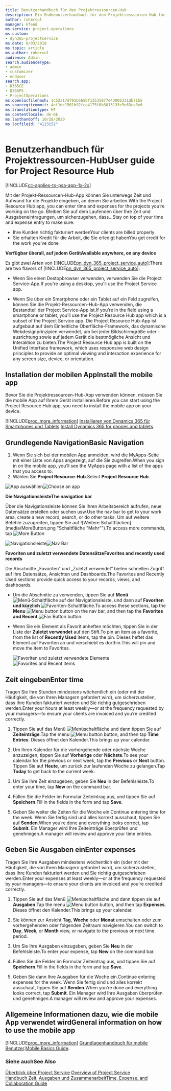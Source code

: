 ```yaml
---
title: Benutzerhandbuch für den Projektressourcen-Hub
description: Ein Endbenutzerhandbuch für den Projektressourcen-Hub für Project Service
author: ruhercul
manager: kfend
ms.service: project-operations
ms.custom:
- dyn365-projectservice
ms.date: 8/03/2018
ms.topic: article
ms.author: ruhercul
audience: Admin
search.audienceType:
- admin
- customizer
- enduser
search.app:
- D365CE
- D365PS
- ProjectOperations
ms.openlocfilehash: 1c52a17d791b5656f13535077e4300b331db71b5
ms.sourcegitcommit: 4cf1dc1561b92fca4175f0b3813133c5e63ce8e6
ms.translationtype: HT
ms.contentlocale: de-DE
ms.lasthandoff: 10/28/2020
ms.locfileid: "4123152"
---
```

# <a name="user-guide-for-project-resource-hub"></a><span data-ttu-id="2fb94-103">Benutzerhandbuch für Projektressourcen-Hub</span><span class="sxs-lookup"><span data-stu-id="2fb94-103">User guide for Project Resource Hub</span></span>

[!INCLUDE[cc-applies-to-psa-app-1x-2x](../includes/cc-applies-to-psa-app-1x-2x.md)]

<span data-ttu-id="2fb94-104">Mit der Projekt-Ressourcen-Hub-App können Sie unterwegs Zeit und Aufwand für die Projekte eingeben, an denen Sie arbeiten.</span><span class="sxs-lookup"><span data-stu-id="2fb94-104">With the Project Resource Hub app, you can enter time and expenses for the projects you’re working on the go.</span></span> <span data-ttu-id="2fb94-105">Bleiben Sie auf dem Laufenden über Ihre Zeit und Ausgabeneintragungen, um sicherzugehen, dass…</span><span class="sxs-lookup"><span data-stu-id="2fb94-105">Stay on top of your time and expense entry to make sure:</span></span>

- <span data-ttu-id="2fb94-106">Ihre Kunden richtig fakturiert werden</span><span class="sxs-lookup"><span data-stu-id="2fb94-106">Your clients are billed properly</span></span>
- <span data-ttu-id="2fb94-107">Sie erhalten Kredit für die Arbeit, die Sie erledigt haben</span><span class="sxs-lookup"><span data-stu-id="2fb94-107">You get credit for the work you’ve done</span></span>

<span data-ttu-id="2fb94-108">**Verfügbar überall, auf jedem Gerät**</span><span class="sxs-lookup"><span data-stu-id="2fb94-108">**Available anywhere, on any device**</span></span>

<span data-ttu-id="2fb94-109">Es gibt zwei Arten von [!INCLUDE[pn_dyn_365_project_service_auto](../includes/pn-dyn-365-project-service-auto.md)]:</span><span class="sxs-lookup"><span data-stu-id="2fb94-109">There are two flavors of [!INCLUDE[pn_dyn_365_project_service_auto](../includes/pn-dyn-365-project-service-auto.md)]:</span></span> 

- <span data-ttu-id="2fb94-110">Wenn Sie einen Destopbrowser verwenden, verwenden Sie die Project Service-App.</span><span class="sxs-lookup"><span data-stu-id="2fb94-110">If you're using a desktop, you'll use the Project Service app.</span></span> 

- <span data-ttu-id="2fb94-111">Wenn Sie über ein Smartphone oder ein Tablet auf ein Feld zugreifen, können Sie die Projekt-Ressourcen-Hub-App verwenden, die Bestandteil der Project Service-App ist.</span><span class="sxs-lookup"><span data-stu-id="2fb94-111">If you’re in the field using a smartphone or tablet, you’ll use the Project Resource Hub app which is a subset of the Project Service  app.</span></span> <span data-ttu-id="2fb94-112">Die Project Resource Hub-App ist aufgebaut auf dem Einheitliche Oberfläche-Framework, das dynamische Webdesignprinzipien verwendet, um bei jeder Bildschirmgröße oder -ausrichtung sowie auf jedem Gerät die bestmögliche Ansicht und Interaktion zu bieten.</span><span class="sxs-lookup"><span data-stu-id="2fb94-112">The Project Resource Hub app is built on the Unified Interface framework, which uses responsive web design principles to provide an optimal viewing and interaction experience for any screen size, device, or orientation.</span></span> 


## <a name="install-the-mobile-app"></a><span data-ttu-id="2fb94-113">Installation der mobilen App</span><span class="sxs-lookup"><span data-stu-id="2fb94-113">Install the mobile app</span></span>
<span data-ttu-id="2fb94-114">Bevor Sie die Projektressourcen-Hub-App verwenden können, müssen Sie die mobile App auf Ihrem Gerät installieren.</span><span class="sxs-lookup"><span data-stu-id="2fb94-114">Before you can start using the Project Resource Hub app, you need to install the mobile app on your device.</span></span> 

[!INCLUDE[proc_more_information](../includes/proc-more-information.md)] <span data-ttu-id="2fb94-115">[Installieren von Dynamics 365 für Smartphones und Tablets](https://docs.microsoft.com/dynamics365/mobile-app/install-dynamics-365-for-phones-and-tablets).</span><span class="sxs-lookup"><span data-stu-id="2fb94-115">[Install Dynamics 365 for phones and tablets](https://docs.microsoft.com/dynamics365/mobile-app/install-dynamics-365-for-phones-and-tablets).</span></span>

## <a name="basic-navigation"></a><span data-ttu-id="2fb94-116">Grundlegende Navigation</span><span class="sxs-lookup"><span data-stu-id="2fb94-116">Basic Navigation</span></span>
1.  <span data-ttu-id="2fb94-117">Wenn Sie sich bei der mobilen App anmelden, wird die MyApps-Seite mit einer Liste von Apps angezeigt, auf die Sie zugreifen.</span><span class="sxs-lookup"><span data-stu-id="2fb94-117">When you sign in on the mobile app, you’ll see the MyApps page with a list of the apps that you access to.</span></span> 
2.  <span data-ttu-id="2fb94-118">Wählen Sie **Project Resource-Hub**.</span><span class="sxs-lookup"><span data-stu-id="2fb94-118">Select **Project Resource Hub**.</span></span>

<span data-ttu-id="2fb94-119">![App auswählen](media/chooseApp_1.png "App auswählen")</span><span class="sxs-lookup"><span data-stu-id="2fb94-119">![Choose an app](media/chooseApp_1.png "Choose an app")</span></span>

<span data-ttu-id="2fb94-120">**Die Navigationsleiste**</span><span class="sxs-lookup"><span data-stu-id="2fb94-120">**The navigation bar**</span></span>

<span data-ttu-id="2fb94-121">Über die Navigationsleiste können Sie Ihren Arbeitsbereich aufrufen, neue Datensätze erstellen oder suchen usw.</span><span class="sxs-lookup"><span data-stu-id="2fb94-121">Use the nav bar to get to your work area, create a new record, search, or do other tasks.</span></span> <span data-ttu-id="2fb94-122">Um auf weitere Befehle zuzugreifen, tippen Sie auf ![Weitere Schaltflächen](media/MoreButton.png "Schaltfläche "Mehr"").</span><span class="sxs-lookup"><span data-stu-id="2fb94-122">To access more commands, tap ![More Button](media/MoreButton.png "More Button")</span></span>

<span data-ttu-id="2fb94-123">![Navigationsleiste](media/NavBar_2.png "Navigationsleiste")</span><span class="sxs-lookup"><span data-stu-id="2fb94-123">![Nav Bar](media/NavBar_2.png "Nav Bar")</span></span>

<span data-ttu-id="2fb94-124">**Favoriten und zuletzt verwendete Datensätze**</span><span class="sxs-lookup"><span data-stu-id="2fb94-124">**Favorites and recently used records**</span></span>

<span data-ttu-id="2fb94-125">Die Abschnitte „Favoriten“ und „Zuletzt verwendet“ bieten schnellen Zugriff auf Ihre Datensätze, Ansichten und Dashboards.</span><span class="sxs-lookup"><span data-stu-id="2fb94-125">The Favorites and Recently Used sections provide quick access to your records, views, and dashboards.</span></span> 

- <span data-ttu-id="2fb94-126">Um die Abschnitte zu verwenden, tippen Sie auf **Menü** ![Menü-Schaltfläche](media/MenuButton.png "Menüschaltfläche") auf der Navigationsleiste, und dann auf **Favoriten und kürzlich** ![Favoriten-Schaltfläche](media/FavButton.png "Favoriten-Schaltfläche").</span><span class="sxs-lookup"><span data-stu-id="2fb94-126">To access these sections, tap the **Menu** ![Menu button](media/MenuButton.png "Menu button") button on the nav bar, and then tap the **Favorites and Recent** ![Fav Button](media/FavButton.png "Fav Button") button.</span></span>

- <span data-ttu-id="2fb94-127">Wenn Sie ein Element als Favorit anheften möchten, tippen Sie in der Liste der **Zuletzt verwendet** auf den Stift.</span><span class="sxs-lookup"><span data-stu-id="2fb94-127">To pin an item as a favorite, from the list of **Recently Used** items, tap the pin.</span></span> <span data-ttu-id="2fb94-128">Dieses heftet das Element auf Favoriten an und verschiebt es dorthin.</span><span class="sxs-lookup"><span data-stu-id="2fb94-128">This will pin and move the item to Favorites.</span></span>

  <span data-ttu-id="2fb94-129">![Favoriten und zuletzt verwendete Elemente](media/Favs_3.png "Favoriten und zuletzt verwendete Elemente")</span><span class="sxs-lookup"><span data-stu-id="2fb94-129">![Favorites and Recent items](media/Favs_3.png "Favorites and Recent items")</span></span>
 
## <a name="enter-time"></a><span data-ttu-id="2fb94-130">Zeit eingeben</span><span class="sxs-lookup"><span data-stu-id="2fb94-130">Enter time</span></span>
<span data-ttu-id="2fb94-131">Tragen Sie Ihre Stunden mindestens wöchentlich ein (oder mit der Häufigkeit, die von Ihren Managern gefordert wird), um sicherzustellen, dass Ihre Kunden fakturiert werden und Sie richtig gutgeschrieben werden.</span><span class="sxs-lookup"><span data-stu-id="2fb94-131">Enter your hours at least weekly—or at the frequency requested by your managers—to ensure your clients are invoiced and you’re credited correctly.</span></span>

1. <span data-ttu-id="2fb94-132">Tippen Sie auf das Menü ![Menüschaltfläche](media/MenuButton.png "Menüschaltfläche") und dann tippen Sie auf **Zeiteinträge**.</span><span class="sxs-lookup"><span data-stu-id="2fb94-132">Tap the menu ![Menu button](media/MenuButton.png "Menu button") button, and then tap **Time Entries**.</span></span> <span data-ttu-id="2fb94-133">Dieses öffnet den Kalender.</span><span class="sxs-lookup"><span data-stu-id="2fb94-133">This brings up your calendar.</span></span>

2. <span data-ttu-id="2fb94-134">Um Ihren Kalender für die vorhergehende oder nächste Woche anzuzeigen, tippen Sie auf **Vorherige** oder **Nächste**.</span><span class="sxs-lookup"><span data-stu-id="2fb94-134">To see your calendar for the previous or next week, tap the **Previous** or **Next** button.</span></span> <span data-ttu-id="2fb94-135">Tippen Sie auf **Heute**, um zurück zur laufenden Woche zu gelangen.</span><span class="sxs-lookup"><span data-stu-id="2fb94-135">Tap **Today** to get back to the current week.</span></span>

3. <span data-ttu-id="2fb94-136">Um Sie Ihre Zeit einzugeben, geben Sie **Neu** in der Befehlsleiste.</span><span class="sxs-lookup"><span data-stu-id="2fb94-136">To enter your time, tap **New** on the command bar.</span></span> 

4. <span data-ttu-id="2fb94-137">Füllen Sie die Felder im Formular Zeiteintrag aus, und tippen Sie auf **Speichern**.</span><span class="sxs-lookup"><span data-stu-id="2fb94-137">Fill in the fields in the form and tap **Save**.</span></span>

5. <span data-ttu-id="2fb94-138">Geben Sie weiter die Zeiten für die Woche ein.</span><span class="sxs-lookup"><span data-stu-id="2fb94-138">Continue entering time for the week.</span></span> <span data-ttu-id="2fb94-139">Wenn Sie fertig sind und alles korrekt ausschaut, tippen Sie auf **Senden**.</span><span class="sxs-lookup"><span data-stu-id="2fb94-139">When you’re done and everything looks correct, tap **Submit**.</span></span> <span data-ttu-id="2fb94-140">Ein Manager wird Ihre Zeiteinträge überprüfen und genehmigen.</span><span class="sxs-lookup"><span data-stu-id="2fb94-140">A manager will review and approve your time entries.</span></span>

## <a name="enter-expenses"></a><span data-ttu-id="2fb94-141">Geben Sie Ausgaben ein</span><span class="sxs-lookup"><span data-stu-id="2fb94-141">Enter expenses</span></span> 
<span data-ttu-id="2fb94-142">Tragen Sie Ihre Ausgaben mindestens wöchentlich ein (oder mit der Häufigkeit, die von Ihren Managern gefordert wird), um sicherzustellen, dass Ihre Kunden fakturiert werden und Sie richtig gutgeschrieben werden.</span><span class="sxs-lookup"><span data-stu-id="2fb94-142">Enter your expenses at least weekly—or at the frequency requested by your managers—to ensure your clients are invoiced and you’re credited correctly.</span></span>

1. <span data-ttu-id="2fb94-143">Tippen Sie auf das Menü ![Menüschaltfläche](media/MenuButton.png "Menüschaltfläche") und dann tippen sie auf **Ausgaben**.</span><span class="sxs-lookup"><span data-stu-id="2fb94-143">Tap the menu ![Menu button](media/MenuButton.png "Menu button") button, and then tap **Expenses**.</span></span> <span data-ttu-id="2fb94-144">Dieses öffnet den Kalender.</span><span class="sxs-lookup"><span data-stu-id="2fb94-144">This brings up your calendar.</span></span>

2. <span data-ttu-id="2fb94-145">Sie können zur Ansicht **Tag**, **Woche** oder **Monat** umschalten oder zum vorhergehenden oder folgenden Zeitraum navigieren.</span><span class="sxs-lookup"><span data-stu-id="2fb94-145">You can switch to **Day**, **Week**, or **Month** view, or navigate to the previous or next time period.</span></span> 

3. <span data-ttu-id="2fb94-146">Um Sie Ihre Ausgaben einzugeben, geben Sie **Neu** in der Befehlsleiste.</span><span class="sxs-lookup"><span data-stu-id="2fb94-146">To enter your expense, tap **New** on the command bar.</span></span> 

4. <span data-ttu-id="2fb94-147">Füllen Sie die Felder im Formular Zeiteintrag aus, und tippen Sie auf **Speichern**.</span><span class="sxs-lookup"><span data-stu-id="2fb94-147">Fill in the fields in the form and tap **Save**.</span></span>

5. <span data-ttu-id="2fb94-148">Geben Sie dann Ihre Ausgaben für die Woche ein.</span><span class="sxs-lookup"><span data-stu-id="2fb94-148">Continue entering expenses for the week.</span></span> <span data-ttu-id="2fb94-149">Wenn Sie fertig sind und alles korrekt ausschaut, tippen Sie auf **Senden**.</span><span class="sxs-lookup"><span data-stu-id="2fb94-149">When you’re done and everything looks correct, tap **Submit**.</span></span> <span data-ttu-id="2fb94-150">Ein Manager wird Ihre Ausgaben überprüfen und genehmigen.</span><span class="sxs-lookup"><span data-stu-id="2fb94-150">A manager will review and approve your expenses.</span></span>

## <a name="general-information-on-how-to-use-the-mobile-app"></a><span data-ttu-id="2fb94-151">Allgemeine Informationen dazu, wie die mobile App verwendet wird</span><span class="sxs-lookup"><span data-stu-id="2fb94-151">General information on how to use the mobile app</span></span> 
[!INCLUDE[proc_more_information](../includes/proc-more-information.md)] <span data-ttu-id="2fb94-152">[Grundlagenhandbuch für mobile Benutzer](https://docs.microsoft.com/dynamics365/mobile-app/dynamics-365-phones-tablets-users-guide).</span><span class="sxs-lookup"><span data-stu-id="2fb94-152">[Mobile Basics Guide](https://docs.microsoft.com/dynamics365/mobile-app/dynamics-365-phones-tablets-users-guide).</span></span>

### <a name="see-also"></a><span data-ttu-id="2fb94-153">Siehe auch</span><span class="sxs-lookup"><span data-stu-id="2fb94-153">See Also</span></span>  
 <span data-ttu-id="2fb94-154">[Überblick über Project Service](../psa/overview.md) </span><span class="sxs-lookup"><span data-stu-id="2fb94-154">[Overview of Project Service](../psa/overview.md) </span></span>  
 [<span data-ttu-id="2fb94-155">Handbuch Zeit, Ausgaben und Zusammenarbeit</span><span class="sxs-lookup"><span data-stu-id="2fb94-155">Time, Expense, and Collaboration Guide</span></span>](../psa/time-expense-collaboration-guide.md)   
 
